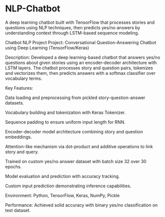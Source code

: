 # NLP-Chatbot
A deep learning chatbot built with TensorFlow that processes stories and questions using NLP techniques, then predicts yes/no answers by understanding context through LSTM-based sequence modeling.


Chatbot NLP Project 
Project: Conversational Question-Answering Chatbot using Deep Learning (TensorFlow/Keras)

Description:
Developed a deep learning-based chatbot that answers yes/no questions about given stories using an encoder-decoder architecture with LSTM layers. The chatbot processes story and question pairs, tokenizes and vectorizes them, then predicts answers with a softmax classifier over vocabulary terms.

Key Features:

Data loading and preprocessing from pickled story-question-answer datasets.

Vocabulary building and tokenization with Keras Tokenizer.

Sequence padding to ensure uniform input length for RNN.

Encoder-decoder model architecture combining story and question embeddings.

Attention-like mechanism via dot-product and additive operations to link story and query.

Trained on custom yes/no answer dataset with batch size 32 over 30 epochs.

Model evaluation and prediction with accuracy tracking.

Custom input prediction demonstrating inference capabilities.

Environment: Python, TensorFlow, Keras, NumPy, Pickle

Performance: Achieved solid accuracy with binary yes/no classification on test dataset.
